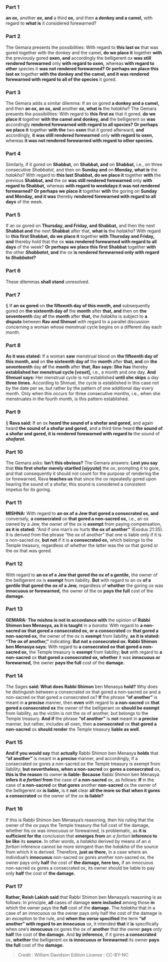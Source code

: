 
### Part 1
<b>an ox,</b> another <b>ox, and</b> a third <b>ox,</b> and then <b>a donkey and a camel,</b> with regard to <b>what is</b> it considered forewarned?

### Part 2
The Gemara presents the possibilities: With regard to <b>this last ox</b> that was gored together with the donkey and the camel, <b>do we place it</b> together <b>with</b> the previously gored <b>oxen, and</b> accordingly the belligerent ox <b>was still rendered forewarned</b> only <b>with regard to oxen,</b> whereas <b>with regard to other</b> species it <b>was not rendered forewarned? Or perhaps we place this last ox</b> together <b>with the donkey and the camel, and it was rendered forewarned with regard to all of the species</b> it gored.

### Part 3
The Gemara adds a similar dilemma: If an ox gored <b>a donkey and a camel,</b> and then <b>an ox, an ox, and</b> another <b>ox, what is</b> the <i>halakha</i>? The Gemara presents the possibilities: With regard to <b>this first ox</b> that it gored, <b>do we place it</b> together <b>with the camel and donkey, and</b> the belligerent ox <b>was</b> accordingly <b>rendered forewarned with regard to all species? Or perhaps we place it</b> together <b>with the</b> two <b>oxen</b> that it gored afterward, <b>and</b> accordingly, <b>it was still rendered forewarned</b> only <b>with regard to oxen,</b> whereas <b>it was not rendered forewarned with regard to other species.</b>

### Part 4
Similarly, if it gored on <b>Shabbat,</b> on <b>Shabbat, and</b> on <b>Shabbat,</b> i.e., on three consecutive <i>Shabbatot</i>, and then on <b>Sunday and</b> on <b>Monday, what is</b> the <i>halakha</i>? With regard to <b>this last Shabbat, do we place it</b> together <b>with</b> the previous <b>Shabbat, and</b> the ox <b>was still rendered forewarned</b> only <b>with regard to Shabbat,</b> whereas <b>with regard to weekdays it was not rendered forewarned? Or perhaps we place it</b> together <b>with</b> the goring on <b>Sunday and Monday, and it was</b> thereby <b>rendered forewarned with regard to all days</b> of the week.

### Part 5
If an ox gored on <b>Thursday, and Friday, and Shabbat,</b> and then the next <b>Shabbat and</b> the next <b>Shabbat</b> after that, <b>what is</b> the <i>halakha</i>? With regard to <b>this first Shabbat, do we place it</b> together <b>with Thursday and Friday, and</b> thereby hold that the ox <b>was rendered forewarned with regard to all days</b> of the week? <b>Or perhaps we place this first Shabbat</b> together <b>with</b> the other <b><i>Shabbatot</i>, and</b> the ox <b>is rendered forewarned only with regard to <i>Shabbatot</i>?</b>

### Part 6
These dilemmas <b>shall stand</b> unresolved.

### Part 7
§ If <b>an ox gored</b> on <b>the fifteenth day of this month, and</b> subsequently gored on <b>the sixteenth day of</b> the <b>month</b> after <b>that, and</b> then on <b>the seventeenth</b> day <b>of</b> the <b>month</b> after <b>that,</b> the <i>halakha</i> is subject to <b>a dispute</b> between <b>Rav and Shmuel</b> with regard to a parallel discussion concerning a woman whose menstrual cycle begins on a different day each month.

### Part 8
<b>As it was stated:</b> If a woman <b>saw</b> menstrual blood on <b>the fifteenth day of this month, and</b> on <b>the sixteenth day of</b> the <b>month</b> after <b>that, and</b> on <b>the seventeenth</b> day <b>of</b> the <b>month</b> after <b>that, Rav says: She has</b> thereby <b>established her menstrual cycle [<i>veset</i>],</b> i.e., a month and one day. <b>And Shmuel says:</b> Her menstrual cycle is not established <b>until she skips</b> a day <b>three times.</b> According to Shmuel, the cycle is established in this case not by the date per se, but rather by the pattern of one additional day every month. Only when this occurs for three consecutive months, i.e., when she menstruates in the fourth month, is this pattern established.

### Part 9
§ <b>Rava said:</b> If an ox <b>heard the sound of a shofar and gored,</b> and again heard <b>the sound of a shofar and gored,</b> and a third time heard <b>the sound of a shofar and gored, it is rendered forewarned with regard to</b> the sound of <b><i>shofarot</i>.</b>

### Part 10
The Gemara asks: <b>Isn’t this obvious?</b> The Gemara answers: <b>Lest you say</b> that <b>this first shofar merely startled [<i>siyyuta</i>]</b> the ox, prompting it to gore, and that consequently it should not count for the purpose of rendering the ox forewarned, Rava <b>teaches us</b> that since the ox repeatedly gored upon hearing the sound of a shofar, this sound is considered a consistent impetus for its goring.

### Part 11
<strong>MISHNA:</strong> With regard to <b>an ox of a Jew that gored a consecrated ox, and</b> conversely, <b>a consecrated</b> ox <b>that gored a non-sacred ox,</b> i.e., an ox owned by a Jew, the owner of the ox is <b>exempt</b> from paying compensation, <b>as it is stated:</b> “And if one man’s ox hurts <b>the ox of another”</b> (Exodus 21:35). It is derived from the phrase “the ox of another” that one is liable only if it is a non-sacred ox, <b>but not</b> if it is <b>a consecrated ox,</b> which belongs to the Temple treasury, regardless of whether the latter was the ox that gored or the ox that was gored.

### Part 12
With regard to <b>an ox of a Jew that gored the ox of a gentile,</b> the owner of the belligerent ox is <b>exempt</b> from liability. <b>But</b> with regard to an ox <b>of a gentile that gored the ox of a Jew,</b> regardless of <b>whether</b> the goring ox was <b>innocuous or forewarned,</b> the owner of the ox <b>pays the full</b> cost of the <b>damage.</b>

### Part 13
<strong>GEMARA:</strong> <b>The mishna is not in accordance with</b> the opinion of <b>Rabbi Shimon ben Menasya, as it is taught</b> in a <i>baraita</i>: With regard to <b>a non-sacred ox that gored a consecrated ox, or a consecrated</b> ox <b>that gored a non-sacred ox,</b> the owner of the ox is <b>exempt</b> from liability, <b>as it is stated: “The ox of another,”</b> indicating: <b>But not a consecrated ox. Rabbi Shimon ben Menasya says:</b> With regard to <b>a consecrated ox that gored a non-sacred ox,</b> the Temple treasury is <b>exempt</b> from liability; <b>but</b> with regard to <b>a non-sacred</b> ox <b>that gored a consecrated ox, whether</b> it was <b>innocuous or forewarned,</b> the owner <b>pays the full</b> cost of the <b>damage.</b>

### Part 14
The Sages <b>said: What does Rabbi Shimon</b> ben Menasya <b>hold?</b> Why does he distinguish between a consecrated ox that gored a non-sacred ox and a non-sacred ox that gored a consecrated ox? <b>If</b> the phrase <b>“of another”</b> is meant in <b>a precise</b> manner, then <b>even</b> with regard to <b>a non-sacred</b> ox <b>that gored a consecrated ox</b> the owner of the belligerant ox <b>should be exempt</b> from liability, as the victim is not the ox of another, but belongs to the Temple treasury. <b>And if</b> the phrase <b>“of another”</b> is <b>not</b> meant in <b>a precise</b> manner, but rather, includes all oxen, then <b>a consecrated</b> ox <b>that gored a non-sacred</b> ox <b>should render</b> the Temple treasury <b>liable as well.</b>

### Part 15
<b>And if you would say</b> that <b>actually</b> Rabbi Shimon ben Menasya <b>holds</b> that <b>“of another”</b> is meant in <b>a precise</b> manner, and accordingly, if a consecrated ox gores a non-sacred ox the Temple treasury is exempt from liability; <b>but nevertheless, when a non-sacred</b> ox <b>gores a consecrated</b> ox, <b>this is the reason</b> its owner <b>is liable: Because</b> Rabbi Shimon ben Menasya <b>infers it <i>a fortiori</i> from</b> the case of <b>a non-sacred</b> ox, as follows: <b>If</b> in the case of <b>a non-sacred</b> ox <b>that gores</b> another <b>non-sacred</b> ox the owner of the belligerent ox <b>is liable,</b> is it <b>not</b> clear <b>all the more so that when it gores a consecrated</b> ox the owner of the ox <b>is liable?</b>

### Part 16
If this is Rabbi Shimon ben Menasya’s reasoning, then his ruling that the owner of the ox pays the Temple treasury the full cost of the damage, whether his ox was innocuous or forewarned, is problematic, as <b>it is sufficient for the</b> conclusion that <b>emerges from</b> an <i>a fortiori</i> <b>inference to be like</b> its <b>source.</b> In other words, a <i>halakha</i> derived by means of an <i>a fortiori</i> inference cannot be more stringent than the <i>halakha</i> of the source from which it is derived. Therefore, <b>just as there,</b> in a case where an individual’s <b>innocuous</b> non-sacred ox gores another non-sacred ox, the owner pays only <b>half</b> the cost of <b>the damage, here too,</b> if an innocuous non-sacred ox gores a consecrated ox, its owner should be liable to pay only <b>half</b> the cost of <b>the damage.</b>

### Part 17
<b>Rather, Reish Lakish said</b> that Rabbi Shimon ben Menasya’s reasoning is as follows: In principle, <b>all</b> cases of damage <b>were included</b> among those <b>in</b> which the owner pays the <b>full</b> cost of the <b>damage.</b> The <i>halakha</i> that in a case of an innocuous ox the owner pays only half the cost of the damage is an exception to the rule, and <b>when the verse specified</b> the term <b>“of another” with regard to an innocuous</b> ox, it intended <b>that</b> it <b>is</b> specifically when one’s <b>innocuous</b> ox gores the ox of <b>another</b> that the owner <b>pays</b> only <b>half</b> the cost of <b>the damage.</b> And <b>by inference,</b> if it gores <b>a consecrated</b> ox, <b>whether</b> the belligerent ox <b>is innocuous or forewarned</b> its owner <b>pays the full</b> cost of the <b>damage.</b>

>Credit : William Davidson Edition
>License : CC-BY-NC